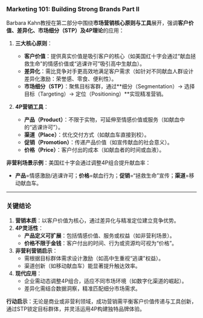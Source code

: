 ### Marketing 101: Building Strong Brands Part II

Barbara Kahn教授在第二部分中围绕**市场营销核心原则与工具**展开，强调**客户价值、差异化、市场细分（STP）**及**4P理论**的应用：  
1. **三大核心原则**：  
   - **客户价值**：提供真实价值是吸引客户的核心（如美国红十字会通过“献血拯救生命”的情感价值或“逃课许可”吸引高中生献血）。  
   - **差异化**：需比竞争对手更高效地满足客户需求（如针对不同献血人群设计差异化激励：荣誉感、零食、便利性）。  
   - **市场细分（STP）**：聚焦目标客群，通过**细分（Segmentation）→ 选择目标（Targeting）→ 定位（Positioning）**实现精准营销。  

2. **4P营销工具**：  
   - **产品（Product）**：不限于实物，可延伸至情感价值或服务（如献血中的“逃课许可”）。  
   - **渠道（Place）**：优化交付方式（如献血车直接到校）。  
   - **促销（Promotion）**：传递产品价值（如宣传献血的社会意义）。  
   - **价格（Price）**：客户付出的成本（如献血者的时间或血液）。  

**非营利场景示例**：美国红十字会通过调整4P组合提升献血率：  
- **产品**=情感激励/逃课许可；**价格**=献血行为；**促销**=“拯救生命”宣传；**渠道**=移动献血车。  

---

### 关键结论  
1. **营销本质**：以客户价值为核心，通过差异化与精准定位建立竞争优势。  
2. **4P灵活性**：  
   - **产品定义可扩展**：包括情感价值、服务或权益（如非营利场景）。  
   - **价格不限于金钱**：客户付出的时间、行为或资源均可视为“价格”。  
3. **非营利营销启示**：  
   - 需根据目标群体需求设计激励（如高中生重视“逃课”权益）。  
   - 渠道创新（如移动献血车）能显著提升触达效率。  
4. **现代应用**：  
   - 企业需动态调整4P组合，适应不同市场环境（如数字化渠道的崛起）。  
   - 差异化需结合数据洞察，精准匹配细分市场需求。  

**行动启示**：无论是商业或非营利领域，成功营销需平衡客户价值传递与工具创新，通过STP锁定目标群体，并灵活运用4P构建独特品牌体验。